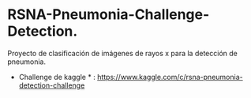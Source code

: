 # RSNA-Pneumonia-Challenge-Detection.
Proyecto de clasificación de imágenes de rayos x para la detección de pneumonia. 
 * Challenge de kaggle * : https://www.kaggle.com/c/rsna-pneumonia-detection-challenge
